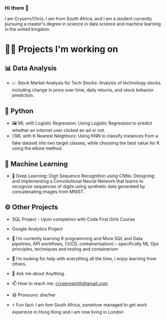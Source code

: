 ### Hi there 👋
I am Crysern/Chris, I am from South Africa, and I am a student currently pursuing a master's degree in science in data science and machine learning in the united kingdom.

# 👨‍💻 Projects I'm working on

## 📊 Data Analysis

-   📈 Stock Market Analysis for Tech Stocks: Analysis of technology stocks including change in price over time, daily returns, and stock behavior prediction.

## 🐍 Python

-   🖼️ ML with Logistic Regression: Using Logistic Regression to predict whether an internet user clicked an ad or not.
-   🗄️ML with K Nearest Neighbors: Using KNN to classify instances from a fake dataset into two target classes, while choosing the best value for K using the elbow method.

## 🤖 Machine Learning

-   🧠 Deep Learning: Digit Sequence Recognition using CNNs: Designing and implementing a Convolutional Neural Network that learns to recognize sequences of digits using synthetic data generated by concatenating images from MNIST.

## ⚙️ Other Projects

-   SQL Project - Upon completion with Code First Girls Course
-   Google Analytics Project

- 🌱 I’m currently learning R programming and More SQL and Data pipelines, API workflows, CI/CD, containerisation) – specifically ML Ops principles, techniques and tooling and containerism
- 🤔 I’m looking for help with everything all the time, i enjoy learning from others.
- 💬 Ask me about Anything.
- 📫 How to reach me: crysernsmith@gmail.com
- 😄 Pronouns: she/her
- ⚡ Fun fact: I am fom South Africa, somehow managed to get work experince in Hong Kong and i am now living in London
